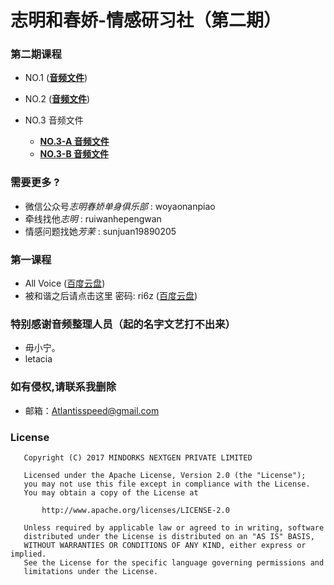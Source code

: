 # 志明和春娇-情感研习社（第二期）

### 第二期课程 
 
 - NO.1 ([**音频文件**](http://pan.baidu.com/s/1eRFlsWE))

 - NO.2 ([**音频文件**](http://pan.baidu.com/s/1i5h55Ut))
 
 - NO.3 音频文件
     - [**NO.3-A 音频文件**](http://pan.baidu.com/s/1bFtC4Y)
     - [**NO.3-B 音频文件**](http://pan.baidu.com/s/1qXQwxbA)


### 需要更多 ?

 - 微信公众号*志明春娇单身俱乐部* : woyaonanpiao
 - 牵线找他*志明* : ruiwanhepengwan
 - 情感问题找她*芳茉* : sunjuan19890205

### 第一课程
 - All Voice ([百度云盘](http://pan.baidu.com/s/1gfzQ1cJ))
 - 被和谐之后请点击这里 密码: ri6z ([百度云盘](http://pan.baidu.com/s/1o8FRr7O ))


### 特别感谢音频整理人员（起的名字文艺打不出来）

 - 毋小宁。
 - letacia

### 如有侵权,请联系我删除

 - 邮箱：Atlantisspeed@gmail.com

### License
```
   Copyright (C) 2017 MINDORKS NEXTGEN PRIVATE LIMITED

   Licensed under the Apache License, Version 2.0 (the "License");
   you may not use this file except in compliance with the License.
   You may obtain a copy of the License at

       http://www.apache.org/licenses/LICENSE-2.0

   Unless required by applicable law or agreed to in writing, software
   distributed under the License is distributed on an "AS IS" BASIS,
   WITHOUT WARRANTIES OR CONDITIONS OF ANY KIND, either express or implied.
   See the License for the specific language governing permissions and
   limitations under the License.
```
